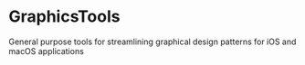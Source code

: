 # GraphicsTools
General purpose tools for streamlining graphical design patterns for iOS and macOS applications
